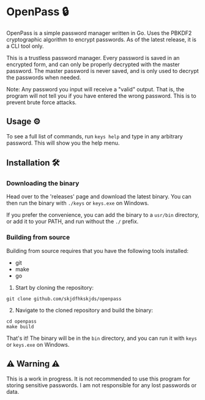 # OpenPass 🔒

OpenPass is a simple password manager written in Go. Uses the PBKDF2 cryptographic algorithm to encrypt passwords. As of the latest release, it is a CLI tool only.

This is a trustless password manager. Every password is saved in an encrypted form, and can only be properly decrypted with the master password. The master password is never saved, and is only used to decrypt the passwords when needed.

Note: Any password you input will receive a "valid" output. That is, the program will not tell you if you have entered the wrong password. This is to prevent brute force attacks.

## Usage ⚙️

To see a full list of commands, run `keys help` and type in any arbitrary password. This will show you the help menu.

## Installation 🛠️

### Downloading the binary

Head over to the 'releases' page and download the latest binary. You can then run the binary with `./keys` or `keys.exe` on Windows.

If you prefer the convenience, you can add the binary to a `usr/bin` directory, or add it to your PATH, and run without the `./` prefix.

### Building from source

Building from source requires that you have the following tools installed:
- git
- make
- go

1. Start by cloning the repository:
```
git clone github.com/skjdfhkskjds/openpass
```

2. Navigate to the cloned repository and build the binary:
``` 
cd openpass
make build
```

That's it! The binary will be in the `bin` directory, and you can run it with `keys` or `keys.exe` on Windows.

## ⚠️ Warning ⚠️

This is a work in progress. It is not recommended to use this program for storing sensitive passwords. I am not responsible for any lost passwords or data.
